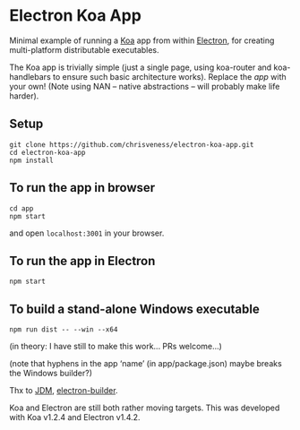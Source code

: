 Electron Koa App
================

Minimal example of running a [Koa](http://koajs.com/) app from within 
[Electron](http://electron.atom.io/), for creating multi-platform distributable executables.

The Koa app is trivially simple (just a single page, using koa-router and koa-handlebars to ensure 
such basic architecture works). Replace the *app* with your own! (Note using NAN – native 
abstractions – will probably make life harder).

Setup
-----

    git clone https://github.com/chrisveness/electron-koa-app.git
    cd electron-koa-app
    npm install

To run the app in browser
-------------------------

    cd app
    npm start

and open `localhost:3001` in your browser.

To run the app in Electron
--------------------------

    npm start

To build a stand-alone Windows executable
-----------------------------------------

    npm run dist -- --win --x64

(in theory: I have still to make this work... PRs welcome...)

(note that hyphens in the app ‘name’ (in app/package.json) maybe breaks the Windows builder?)

Thx to [JDM](http://github.com/theallmightyjohnmanning/electron-express), 
[electron-builder](https://github.com/electron-userland/electron-builder).

Koa and Electron are still both rather moving targets. This was developed with Koa v1.2.4 and 
Electron v1.4.2.
